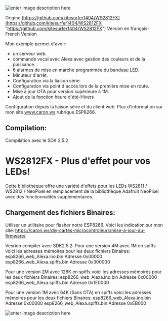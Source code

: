 ![enter image description here](https://github.com/christophe94700/WS2812FX-fr/raw/master/WS2812FX_logo.png)

Origine [https://github.com/kitesurfer1404/WS2812FX](https://github.com/kitesurfer1404/WS2812FX "https://github.com/kitesurfer1404/WS2812FX")
Version en français- French Version

Mon exemple permet d'avoir:
- un serveur web.
- commande vocal avec Alexa avec gestion des couleurs et de la puissance.
- 6 alarmes de mise en marche programmée du bandeau LED.
- Minuteur d'arrêt.
- Configuration via la liaison série.
- Configuration via point d'accès lors de la première mise en route.
- Mise à jour OTA pour version supèrieure à 1M.
- Ajout de la fonction heure d'été-Hivers

Configuration depuis la liaison série et du client web. Plus d'information sur mon site www.caron.ws rubrique ESP8266.

## Compilation:
Compilation avec le SDK 2.5.2

WS2812FX - Plus d'effet pour vos LEDs!
======================================

Cette bibliothèque offre une variété d'effets pour les LEDs WS2811 / WS2812 / NeoPixel en remplacement de la bibliothèque Adafruit NeoPixel avec des fonctionnalités supplémentaires.

## Chargement des fichiers Binaires:
Utiliser un utilitaire pour flasher notre ESP8266. Voici les indication sur mon site:
https://caron.ws/diy-cartes-microcontroleurs/mise-a-jour-du-firmware/

Vesrion compiler avec SDK2.5.2:
Pour une version 4M avec 1M en spiffs voici les adresses mémoires pour les deux fichiers Binaires:
esp8266_web_Alexa.ino.bin Adresse 0x00000
esp8266_web_Alexa.spiffs.bin Adresse 0x300000

Pour une version 2M avec 128K en spiffs voici les adresses mémoires pour les deux fichiers Binaires:
esp8266_web_Alexa.ino.bin Adresse 0x00000
esp8266_web_Alexa.spiffs.bin Adresse 0x1E0000

Pour une version 1M avec 64K (Sans OTA) en spiffs voici les adresses mémoires pour les deux fichiers Binaires:
esp8266_web_Alexa.ino.bin Adresse 0x00000
esp8266_web_Alexa.spiffs.bin Adresse 0xEB000
 
 
 ![enter image description here](https://github.com/christophe94700/WS2812FX-fr/raw/master/Flash.png)
